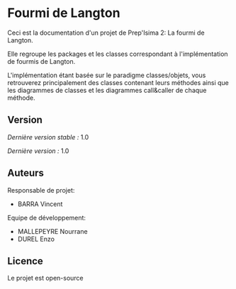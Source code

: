 # Fourmi de Langton

Ceci est la documentation d'un projet de Prep'Isima 2: La fourmi de Langton.

Elle regroupe les packages et les classes correspondant à l'implémentation de
fourmis de Langton.

L'implémentation étant basée sur le paradigme classes/objets, vous retrouverez
principalement des classes contenant leurs méthodes ainsi que les diagrammes de
classes et les diagrammes call&caller de chaque méthode.

## Version

*Dernière version stable :* 1.0

*Dernière version :* 1.0

## Auteurs

Responsable de projet:

- BARRA Vincent

Equipe de développement:
      
- MALLEPEYRE Nourrane
- DUREL Enzo

## Licence

Le projet est open-source
